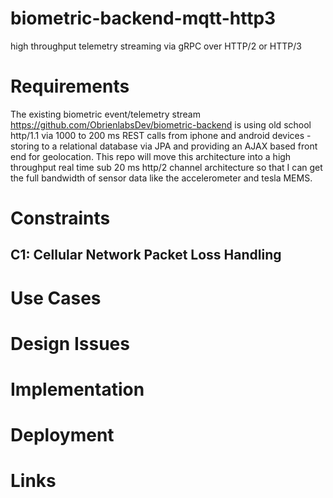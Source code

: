 # biometric-backend-mqtt-http3
high throughput telemetry streaming via gRPC over HTTP/2 or HTTP/3

# Requirements
The existing biometric event/telemetry stream https://github.com/ObrienlabsDev/biometric-backend is using old school http/1.1 via 1000 to 200 ms REST calls from iphone and android devices - storing to a relational database via JPA and providing an AJAX based front end for geolocation.  This repo will move this architecture into a high throughput real time sub 20 ms http/2 channel architecture so that I can get the full bandwidth of sensor data like the accelerometer and tesla MEMS.

# Constraints
## C1: Cellular Network Packet Loss Handling

# Use Cases

# Design Issues

# Implementation

# Deployment


# Links
